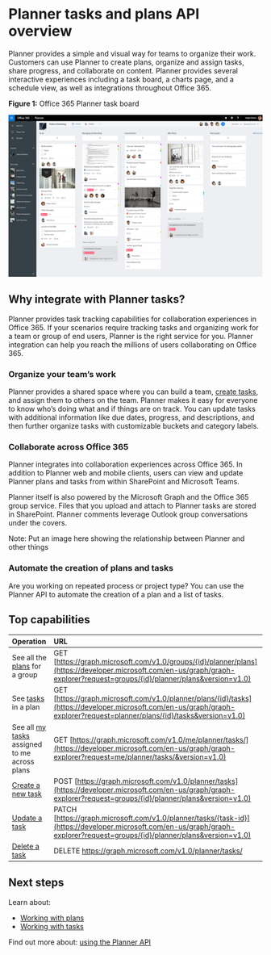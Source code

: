 # Planner tasks and plans API overview
Planner provides a simple and visual way for teams to organize their work.  Customers can use Planner to create plans, organize and assign tasks, share progress, and collaborate on content.  Planner provides several interactive experiences including a task board, a charts page, and a schedule view, as well as integrations throughout Office 365.

**Figure 1:** Office 365 Planner task board

![alt text](images/plannerboard.png "Image of Planner board")


## Why integrate with Planner tasks?
Planner provides task tracking capabilities for collaboration experiences in Office 365.  If your scenarios require tracking tasks and organizing work for a team or group of end users, Planner is the right service for you.  Planner integration can help you reach the millions of users collaborating on Office 365. 

### Organize your team’s work
Planner provides a shared space where you can build a team, [create tasks](../api-reference/v1.0/api/planner_post_tasks.md), and assign them to others on the team.  Planner makes it easy for everyone to know who’s doing what and if things are on track.  You can update tasks with additional information like due dates, progress, and descriptions, and then further organize tasks with customizable buckets and category labels.   

### Collaborate across Office 365
Planner integrates into collaboration experiences across Office 365.  In addition to Planner web and mobile clients, users can view and update Planner plans and tasks from within SharePoint and Microsoft Teams.  

Planner itself is also powered by the Microsoft Graph and the Office 365 group service.  Files that you upload and attach to Planner tasks are stored in SharePoint.  Planner comments leverage Outlook group conversations under the covers.

Note: Put an image here showing the relationship between Planner and other things

### Automate the creation of plans and tasks
Are you working on repeated process or project type? You can use the Planner API to automate the creation of a plan and a list of tasks.  
 
## Top capabilities

|Operation|URL|
|:--------|:--|
|See all the [plans](../api-reference/beta/resources/plannerplan.md) for a group|GET [https://graph.microsoft.com/v1.0/groups/{id}/planner/plans](https://developer.microsoft.com/en-us/graph/graph-explorer?request=groups/{id}/planner/plans&version=v1.0)|
|See [tasks](../api-reference/beta/resources/plannertask.md) in a plan|GET [https://graph.microsoft.com/v1.0/planner/plans/{id}/tasks](https://developer.microsoft.com/en-us/graph/graph-explorer?request=planner/plans/{id}/tasks&version=v1.0)|
|See all [my tasks](../api-reference/beta/api/planneruser_list_tasks.md) assigned to me across plans|GET [https://graph.microsoft.com/v1.0/me/planner/tasks/](https://developer.microsoft.com/en-us/graph/graph-explorer?request=me/planner/tasks/&version=v1.0)|
|[Create a new task](../api-reference/v1.0/api/planner_post_tasks.md)|POST [https://graph.microsoft.com/v1.0/planner/tasks](https://developer.microsoft.com/en-us/graph/graph-explorer?request=groups/{id}/planner/plans&version=v1.0)|
|[Update a task](../api-reference/v1.0/api/plannertask_update.md)|PATCH [https://graph.microsoft.com/v1.0/planner/tasks/{task-id}](https://developer.microsoft.com/en-us/graph/graph-explorer?request=groups/{id}/planner/plans&version=v1.0)|
|[Delete a task](../api-reference/v1.0/api/plannertask_delete.md)|DELETE [https://graph.microsoft.com/v1.0/planner/tasks/<id>](https://developer.microsoft.com/en-us/graph/graph-explorer?request=groups/{id}/planner/plans&version=v1.0)|


## Next steps

Learn about:

- [Working with plans](../api-reference/v1.0/api/planner_post_plans.md#plans)
- [Working with tasks](../api-reference/v1.0/resources/planner_overview.md#tasks)


Find out more about: 
[using the Planner API](../api-reference/v1.0/resources/planner_overview.md)